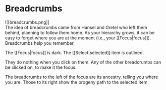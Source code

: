 # Breadcrumbs

![[breadcrumbs.png]]  
The idea of breadcrumbs came from Hansel and Gretel who left them behind, planning to follow them home. As your hierarchy grows, it can be easy to forget where you are at the moment (i.e., your [[Focus|focus]]). Breadcrumbs help you remember.

The [[Focus|focus]] is dark. The [[Select|selected]] item is outlined.

They do nothing when you click on them. Any of the other breadcrumbs can be clicked on, to make it the focus.

The breadcrumbs to the left of the focus are its ancestry, telling you where you are. Those to its right show the progeny path to the selected item.